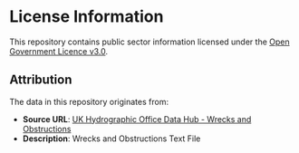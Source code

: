 # License Information

This repository contains public sector information licensed under the [Open Government Licence v3.0](https://www.nationalarchives.gov.uk/doc/open-government-licence/version/3).

## Attribution

The data in this repository originates from:
- **Source URL**: [UK Hydrographic Office Data Hub - Wrecks and Obstructions](https://datahub.admiralty.co.uk/portal/home/item.html?id=60c0908526b844a68494c038a457e1a7)
- **Description**: Wrecks and Obstructions Text File